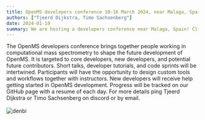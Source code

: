 ```yaml
---
title: OpenMS developers conference 10-16 March 2024, near Malaga, Spain
authors: ["Tjeerd Dijkstra, Timo Sachsenberg"]
date: 2024-01-19
summary: We are hosting a developers conference near Malaga, Spain! Click the header above for more information.
---
```


The OpenMS developers conference brings together people working in computational mass spectrometry to shape the future development of OpenMS. It is targeted to core developers, new developers, and potential future contributors. Short talks, developer tutorials, and code sprints will be intertwined. Participants will have the opportunity to design custom tools and workflows together with instructors. New developers will receive help getting started in OpenMS development. Progress will be tracked on our GitHub page with a resume of each day. For more details ping Tjeerd Dijkstra or Timo Sachsenberg on discord or by email.
<br><br>
![denbi](/static/images/logos/denbi.jpeg)
